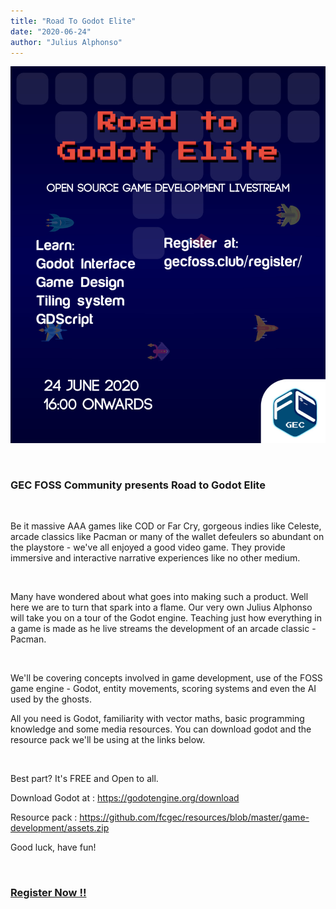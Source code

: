 ```yaml
---
title: "Road To Godot Elite"
date: "2020-06-24"
author: "Julius Alphonso"
---
```


![Road To Godot Elite Poster](./images/road-to-godot-elite.jpeg)

<br>

### GEC FOSS Community presents Road to Godot Elite

<br>

Be it massive AAA games like COD or Far Cry, gorgeous indies like Celeste, arcade classics like Pacman or many of the wallet defeulers so abundant on the playstore - we've all enjoyed a good video game. They provide immersive and interactive narrative experiences like no other medium.

<br>

Many have wondered about what goes into making such a product. Well here we are to turn that spark into a flame. Our very own Julius Alphonso will take you on a tour of the Godot engine. Teaching just how everything in a game is made as he live streams the development of an arcade classic - Pacman.

<br>

We'll be covering concepts involved in game development, use of the FOSS game engine - Godot, entity movements, scoring systems and even the AI used by the ghosts.

All you need is Godot, familiarity with vector maths, basic programming knowledge and some media resources. You can download godot and the resource pack we'll be using at the links below.

<br>

Best part? It's FREE and Open to all.

Download Godot at : https://godotengine.org/download

Resource pack : https://github.com/fcgec/resources/blob/master/game-development/assets.zip

Good luck, have fun!

<br>

### **[Register Now !!](/register)**

<br>
